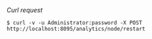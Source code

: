 *Curl request*

``` shell
$ curl -v -u Administrator:password -X POST http://localhost:8095/analytics/node/restart
```